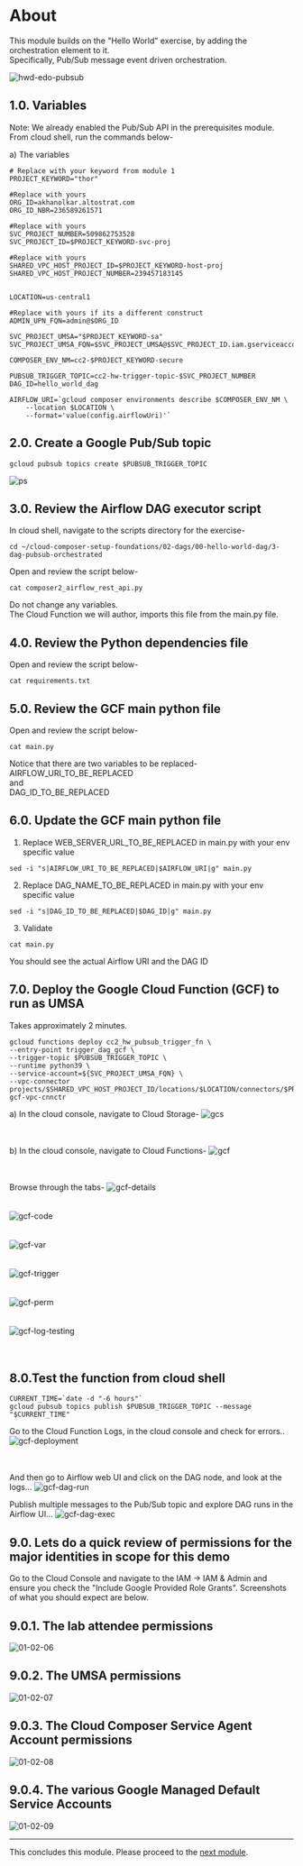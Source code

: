 # About

This module builds on the "Hello World" exercise, by adding the orchestration element to it.<br>
Specifically, Pub/Sub message event driven orchestration.<br>

![hwd-edo-pubsub](../00-images/hwd-edo-pubsub.png)


## 1.0. Variables

Note: We already enabled the Pub/Sub API in the prerequisites module. <br>
From cloud shell, run the commands below-

a) The variables
```
# Replace with your keyword from module 1
PROJECT_KEYWORD="thor"  

#Replace with yours
ORG_ID=akhanolkar.altostrat.com                             
ORG_ID_NBR=236589261571                                      

#Replace with yours
SVC_PROJECT_NUMBER=509862753528                              
SVC_PROJECT_ID=$PROJECT_KEYWORD-svc-proj                     

#Replace with yours
SHARED_VPC_HOST_PROJECT_ID=$PROJECT_KEYWORD-host-proj        
SHARED_VPC_HOST_PROJECT_NUMBER=239457183145                 


LOCATION=us-central1

#Replace with yours if its a different construct
ADMIN_UPN_FQN=admin@$ORG_ID 

SVC_PROJECT_UMSA="$PROJECT_KEYWORD-sa"
SVC_PROJECT_UMSA_FQN=$SVC_PROJECT_UMSA@$SVC_PROJECT_ID.iam.gserviceaccount.com

COMPOSER_ENV_NM=cc2-$PROJECT_KEYWORD-secure

PUBSUB_TRIGGER_TOPIC=cc2-hw-trigger-topic-$SVC_PROJECT_NUMBER
DAG_ID=hello_world_dag

AIRFLOW_URI=`gcloud composer environments describe $COMPOSER_ENV_NM \
    --location $LOCATION \
    --format='value(config.airflowUri)'`
```

## 2.0. Create a Google Pub/Sub topic
```
gcloud pubsub topics create $PUBSUB_TRIGGER_TOPIC
```

![ps](../00-images/02e-00-pubsub-landng.png)


## 3.0. Review the Airflow DAG executor script

In cloud shell, navigate to the scripts directory for the exercise-
```
cd ~/cloud-composer-setup-foundations/02-dags/00-hello-world-dag/3-dag-pubsub-orchestrated
```

Open and review the script below-
```
cat composer2_airflow_rest_api.py
```

Do not change any variables.<br>
The Cloud Function we will author, imports this file from the main.py file.

## 4.0. Review the Python dependencies file

Open and review the script below-
```
cat requirements.txt
```

## 5.0. Review the GCF main python file

Open and review the script below-
```
cat main.py
```

Notice that there are two variables to be replaced-<br>
AIRFLOW_URI_TO_BE_REPLACED<br>
and<br>
DAG_ID_TO_BE_REPLACED<br>

## 6.0. Update the GCF main python file

1. Replace WEB_SERVER_URL_TO_BE_REPLACED in main.py with your env specific value

```
sed -i "s|AIRFLOW_URI_TO_BE_REPLACED|$AIRFLOW_URI|g" main.py
```

2. Replace DAG_NAME_TO_BE_REPLACED in main.py with your env specific value
```
sed -i "s|DAG_ID_TO_BE_REPLACED|$DAG_ID|g" main.py
```

3. Validate
```
cat main.py
```

You should see the actual Airflow URI and the DAG ID

## 7.0. Deploy the Google Cloud Function (GCF) to run as UMSA

Takes approximately 2 minutes.

```
gcloud functions deploy cc2_hw_pubsub_trigger_fn \
--entry-point trigger_dag_gcf \
--trigger-topic $PUBSUB_TRIGGER_TOPIC \
--runtime python39 \
--service-account=${SVC_PROJECT_UMSA_FQN} \
--vpc-connector projects/$SHARED_VPC_HOST_PROJECT_ID/locations/$LOCATION/connectors/$PROJECT_KEYWORD-gcf-vpc-cnnctr 

```

a) In the cloud console, navigate to Cloud Storage-
![gcs](../00-images/02e-01-gcs.png)
<br><br><br>

b) In the cloud console, navigate to Cloud Functions-
![gcf](../00-images/02e-01-gcf-landng.png)
<br><br><br>

Browse through the tabs-
![gcf-details](../00-images/02e-02-gcf-details.png)
<br><br><br>
![gcf-code](../00-images/02e-03-gcf-code.png)
<br><br><br>
![gcf-var](../00-images/02e-04-gcf-var.png)
<br><br><br>
![gcf-trigger](../00-images/02e-05-gcf-trigger.png)
<br><br><br>
![gcf-perm](../00-images/02e-06-gcf-perm.png)
<br><br><br>
![gcf-log-testing](../00-images/02e-08-gcf-perm.png)
<br><br><br>



## 8.0.Test the function from cloud shell

```
CURRENT_TIME=`date -d "-6 hours"`
gcloud pubsub topics publish $PUBSUB_TRIGGER_TOPIC --message "$CURRENT_TIME"
```

Go to the Cloud Function Logs, in the cloud console and check for errors..
![gcf-deployment](../00-images/02e-09-deploy-logs.png)
<br><br><br>

And then go to Airflow web UI and click on the DAG node, and look at the logs...
![gcf-dag-run](../00-images/02e-10-dag-run.png)
<br>

Publish multiple messages to the Pub/Sub topic and explore DAG runs in the Airflow UI...
![gcf-dag-exec](../00-images/02e-11-dag-exec-log.png)
<br>

## 9.0. Lets do a quick review of permissions for the major identities in scope for this demo

Go to the Cloud Console and navigate to the IAM -> IAM & Admin and ensure you check the "Include Google Provided Role Grants". Screenshots of what you should expect are below. 

## 9.0.1. The lab attendee permissions
![01-02-06](../00-images/01-02-06.png)
<br>

## 9.0.2. The UMSA permissions
![01-02-07](../00-images/01-02-07.png)
<br>

## 9.0.3. The Cloud Composer Service Agent Account permissions
![01-02-08](../00-images/01-02-08.png)
<br>

## 9.0.4. The various Google Managed Default Service Accounts
![01-02-09](../00-images/01-02-09.png)
<br>


<hr>

This concludes this module. Please proceed to the [next module](02f-secure-cc2-iteration1-MVDD.md).

